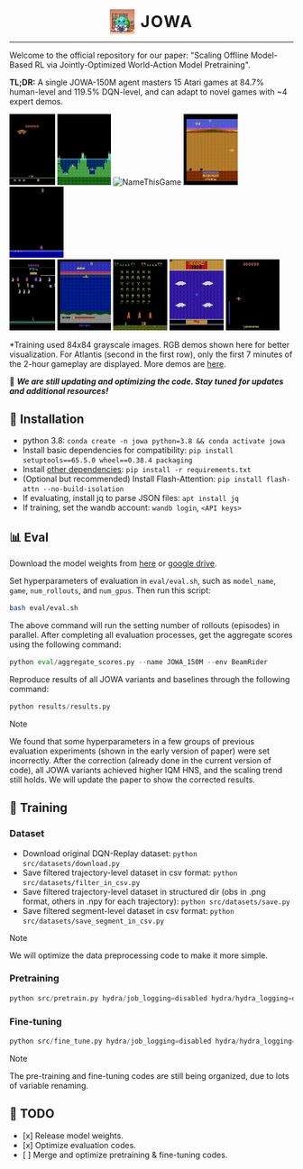 <div align="center" style="display: flex; align-items: center; justify-content: center;">
  <img src="static/img/logo.png" alt="Logo" width="44" style="margin-right: 10px;">
  <h1 style="font-weight:bold; font-size:2.0em; letter-spacing:2.0px; margin: 0;">JOWA</h1>
</div>

---

Welcome to the official repository for our paper: "Scaling Offline Model-Based RL via Jointly-Optimized World-Action Model Pretraining".

**TL;DR:** A single JOWA-150M agent masters 15 Atari games at 84.7% human-level and 119.5% DQN-level, and can adapt to novel games with ~4 expert demos.

<div class="gallery">
    <div class="row">
      <img src="https://raw.githubusercontent.com/CJReinforce/JOWA_agents/refs/heads/master/static/images/Assault.gif" alt="Assault" width=16%>
      <img src="https://raw.githubusercontent.com/CJReinforce/JOWA_agents/refs/heads/master/static/images/Atlantis.gif" alt="Atlantis" width=19%>
      <img src="https://raw.githubusercontent.com/CJReinforce/JOWA_agents/refs/heads/master/static/images/NameThisGame.gif" alt="NameThisGame" width=19%>
      <img src="https://raw.githubusercontent.com/CJReinforce/JOWA_agents/refs/heads/master/static/images/ChopperCommand.gif" alt="ChopperCommand" width=19%>
      <img src="https://raw.githubusercontent.com/CJReinforce/JOWA_agents/refs/heads/master/static/images/DemonAttack.gif" alt="DemonAttack" width=19%>
    </div>
    <div class="row">
      <img src="https://raw.githubusercontent.com/CJReinforce/JOWA_agents/refs/heads/master/static/images/Carnival.gif" alt="Carnival" width=16%>
      <img src="https://raw.githubusercontent.com/CJReinforce/JOWA_agents/refs/heads/master/static/images/Seaquest.gif" alt="Seaquest" width=19%>
      <img src="https://raw.githubusercontent.com/CJReinforce/JOWA_agents/refs/heads/master/static/images/SpaceInvaders.gif" alt="SpaceInvaders" width=19%>
      <img src="https://raw.githubusercontent.com/CJReinforce/JOWA_agents/refs/heads/master/static/images/TimePilot.gif" alt="TimePilot" width=19%>
      <img src="https://raw.githubusercontent.com/CJReinforce/JOWA_agents/refs/heads/master/static/images/Zaxxon.gif" alt="Zaxxon" width=19%>
    </div>
    <p class="note">
      *Training used 84x84 grayscale images. RGB demos shown here for better visualization. For Atlantis (second in the first row),
        only the first 7 minutes of the 2-hour gameplay are displayed. More demos are <a href=static/mp4>here</a>.
    </p>
</div>
  
🚧 ***We are still updating and optimizing the code. Stay tuned for updates and additional resources!***

## 🚀 Installation

- python 3.8: `conda create -n jowa python=3.8 && conda activate jowa`
- Install basic dependencies for compatibility: `pip install setuptools==65.5.0 wheel==0.38.4 packaging`
- Install [other dependencies](requirements.txt): `pip install -r requirements.txt`
- (Optional but recommended) Install Flash-Attention: `pip install flash-attn --no-build-isolation`
- If evaluating, install jq to parse JSON files: `apt install jq`
- If training, set the wandb account: `wandb login`, `<API keys>`

## 📊 Eval

Download the model weights from [here](checkpoints/JOWA) or [google drive](https://drive.google.com/drive/folders/1YHaCemhobchJWE5zt28TUrKp2tp8yysF?usp=sharing).

Set hyperparameters of evaluation in `eval/eval.sh`, such as `model_name`, `game`, `num_rollouts`, and `num_gpus`. Then run this script:

```bash
bash eval/eval.sh
```

The above command will run the setting number of rollouts (episodes) in parallel. After completing all evaluation processes, get the aggregate scores using the following command:

```python
python eval/aggregate_scores.py --name JOWA_150M --env BeamRider
```

Reproduce results of all JOWA variants and baselines through the following command:

```python
python results/results.py
```

> [!NOTE]
> We found that some hyperparameters in a few groups of previous evaluation experiments (shown in the early version of paper) were set incorrectly. After the correction (already done in the current version of code), all JOWA variants achieved higher IQM HNS, and the scaling trend still holds. We will update the paper to show the corrected results.

## 🔧 Training
### Dataset

- Download original DQN-Replay dataset: `python src/datasets/download.py`
- Save filtered trajectory-level dataset in csv format: `python src/datasets/filter_in_csv.py`
- Save filtered trajectory-level dataset in structured dir (obs in .png format, others in .npy for each trajectory): `python src/datasets/save.py`
- Save filtered segment-level dataset in csv format: `python src/datasets/save_segment_in_csv.py`

> [!NOTE]
> We will optimize the data preprocessing code to make it more simple.

### Pretraining

```python
python src/pretrain.py hydra/job_logging=disabled hydra/hydra_logging=disabled
```

### Fine-tuning

```python
python src/fine_tune.py hydra/job_logging=disabled hydra/hydra_logging=disabled
```

> [!NOTE]
> The pre-training and fine-tuning codes are still being organized, due to lots of variable renaming.

## 📝 TODO

- \[x\] Release model weights.
- \[x\] Optimize evaluation codes.
- \[ \] Merge and optimize pretraining & fine-tuning codes.
